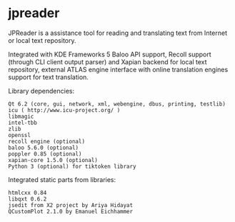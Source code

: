 # jpreader

JPReader is a assistance tool for reading and translating text from Internet or local text repository.

Integrated with KDE Frameworks 5 Baloo API support, Recoll support (through CLI client output parser) and Xapian backend for local text repository, external ATLAS engine interface with online translation engines support for text translation.

Library dependencies:

    Qt 6.2 (core, gui, network, xml, webengine, dbus, printing, testlib)
    icu ( http://www.icu-project.org/ )
    libmagic
    intel-tbb
    zlib
    openssl
    recoll engine (optional)
    baloo 5.6.0 (optional)
    poppler 0.85 (optional)
    xapian-core 1.5.0 (optional)
    Python 3 (optional) for tiktoken library

Integrated static parts from libraries:

    htmlcxx 0.84
    libqxt 0.6.2
    jsedit from X2 project by Ariya Hidayat
    QCustomPlot 2.1.0 by Emanuel Eichhammer
